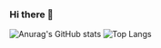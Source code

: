 ### Hi there 👋

<!--
**Cams1712/Cams1712** is a ✨ _special_ ✨ repository because its `README.md` (this file) appears on your GitHub profile.

Here are some ideas to get you started:

- 🔭 I’m currently working on ...
- 🌱 I’m currently learning ...
- 👯 I’m looking to collaborate on ...
- 🤔 I’m looking for help with ...
- 💬 Ask me about ...
- 📫 How to reach me: ...
- 😄 Pronouns: ...
- ⚡ Fun fact: ...
-->
![Anurag's GitHub stats](https://github-readme-stats.vercel.app/api?username=Cams1712&show_icons=true&theme=tokyonight)
![Top Langs](https://github-readme-stats.vercel.app/api/top-langs/?username=Cams1712&layout=compact&theme=tokyonight)

